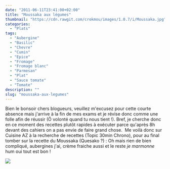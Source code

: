 ```yaml
---
date: "2011-06-11T23:41:00+02:00"
title: "Moussaka aux légumes"
thumbnail: "https://cdn.rawgit.com/crokmou/images/1.0.7/i/Moussaka.jpg"
categories:
  - "Plats"
tags:
  - "Aubergine"
  - "Basilic"
  - "Chevre"
  - "Cumin"
  - "Epice"
  - "Fromage"
  - "Fromage blanc"
  - "Parmesan"
  - "Plat"
  - "Sauce tomate"
  - "Tomate"
description: ""
slug: "moussaka-aux-legumes"
---
```


Bien le bonsoir chers blogueurs, veuillez m'excusez pour cette courte absence mais j'arrive à la fin de mes exams et je révise donc comme une folle afin de réussir (Ô volonté quand tu nous tient !). Bref, je cherche donc en ce moment des recettes plutôt rapides à exécuter parce qu'après 8h devant des cahiers on a pas envie de faire grand chose.  Me voilà donc sur Cuisine AZ à la recherche de recettes (Topic 30min Chrono), pour au final tomber sur la recette du Moussaka (Quesako ?) : Oh mais rien de bien compliqué, aubergines j'ai, crème fraiche aussi et le reste *je marmonne* hum oui tout est bon ! 

[![](http://3.bp.blogspot.com/-qWwrKZ8aOiA/TsFtE7MEtuI/AAAAAAAABJA/lPan9ms0UI8/s1600/Moussaka+le%25CC%2581gumes.jpg)](http://3.bp.blogspot.com/-qWwrKZ8aOiA/TsFtE7MEtuI/AAAAAAAABJA/lPan9ms0UI8/s1600/Moussaka+le%25CC%2581gumes.jpg)

